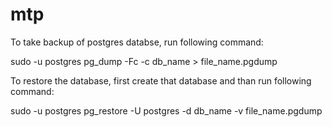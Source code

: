 # mtp


To take backup of postgres databse, run following command:

sudo -u postgres pg_dump -Fc -c db_name > file_name.pgdump  

To restore the database, first create that database and than run following command:

sudo -u postgres pg_restore -U postgres -d db_name -v file_name.pgdump
